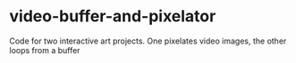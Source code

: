 # video-buffer-and-pixelator
Code for two interactive art projects. One pixelates video images, the other loops from a buffer
